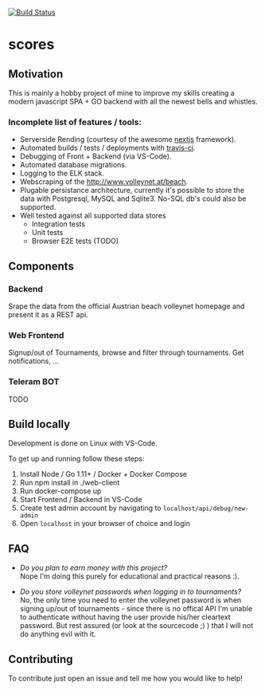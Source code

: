 [![Build Status](https://travis-ci.org/raphi011/scores.svg?branch=development)](https://travis-ci.org/raphi011/scores)

# scores

## Motivation
This is mainly a hobby project of mine to improve my skills creating a modern javascript SPA + GO backend with all the newest bells and whistles.

### Incomplete list of features / tools:
* Serverside Rending (courtesy of the awesome [nextjs](https://nextjs.org/) framework).
* Automated builds / tests / deployments with [travis-ci](https://travis-ci.org).
* Debugging of Front + Backend (via VS-Code).
* Automated database migrations.
* Logging to the ELK stack.
* Webscraping of the http://www.volleynet.at/beach.
* Plugable persistance architecture, currently it's possible to store the data with Postgresql, MySQL and Sqlite3. No-SQL db's could also be supported.
* Well tested against all supported data stores
  * Integration tests
  * Unit tests
  * Browser E2E tests (TODO)

## Components

### Backend
Srape the data from the official Austrian beach volleynet homepage and present it as a REST api.

### Web Frontend
Signup/out of Tournaments, browse and filter through tournaments. Get notifications, ...

### Teleram BOT
TODO

## Build locally
Development is done on Linux with VS-Code.

To get up and running follow these steps:
1. Install Node / Go 1.11+ / Docker + Docker Compose
1. Run npm install in ./web-client
1. Run docker-compose up
1. Start Frontend / Backend in VS-Code
1. Create test admin account by navigating to `localhost/api/debug/new-admin`
1. Open `localhost` in your browser of choice and login

## FAQ
* *Do you plan to earn money with this project?*   
Nope I'm doing this purely for educational and practical reasons :).

* *Do you store volleynet passwords when logging in to tournaments?*   
No, the only time you need to enter the volleynet password is when signing up/out of tournaments - since there is no offical API I'm unable to authenticate without having the user provide his/her cleartext password. But rest assured (or look at the sourcecode ;) ) that I will not do anything evil with it.


## Contributing
To contribute just open an issue and tell me how you would like to help!
